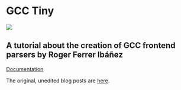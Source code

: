 # GCC Tiny
![](https://readthedocs.org/projects/gcc-tiny-docs-rtd/badge/?version=latest)

## A tutorial about the creation of GCC frontend parsers by Roger Ferrer Ibáñez

[Documentation](http://gcc-tiny-docs-rtd.readthedocs.io/)

The original, unedited blog posts are [here](https://thinkingeek.com/gcc-tiny/).
